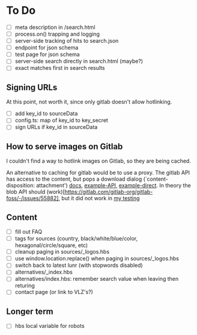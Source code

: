 # To Do

- [ ] meta description in /search.html
- [ ] process.on() trapping and logging
- [ ] server-side tracking of hits to search.json
- [ ] endpoint for json schema
- [ ] test page for json schema
- [ ] server-side search directly in search.html (maybe?)
- [ ] exact matches first in search results

## Signing URLs

At this point, not worth it, since only gitlab doesn't allow hotlinking.

- [ ] add key_id to sourceData
- [ ] config.ts: map of key_id to key_secret
- [ ] sign URLs if key_id in sourceData

## How to serve images on Gitlab 

I couldn't find a way to hotlink images on Gitlab, so they are being cached.

An alternative to caching for gitlab would be to use a proxy.  The gitlab API has access to the content, but pops a download dialog (`content-disposition: attachment') [docs](https://docs.gitlab.com/ee/api/repository_files.html#get-raw-file-from-repository), [example-API](https://gitlab.com/api/v4/projects/celebdor%2Fdesign/repository/files/logos%2FSamsung.svg/raw?ref=master), [example-direct](https://gitlab.com/celebdor/design/raw/master/logos/Samsung.svg).  In theory the blob API should (work)[https://gitlab.com/gitlab-org/gitlab-foss/-/issues/55882], but it did not work in [my testing](https://gitlab.com/api/v4/projects/celebdor%2Fdesign/repository/blobs/68e68b6f5f192dba625337323526f9a8f4cb8c30/raw)

## Content

- [ ] fill out FAQ
- [ ] tags for sources (country, black/white/blue/color, hexagonal/circle/square, etc)
- [ ] cleanup paging in sources/_logos.hbs
- [ ] use window.location.replace() when paging in sources/_logos.hbs
- [ ] switch back to latest lunr (with stopwords disabled)
- [ ] alternatives/_index.hbs
- [ ] alternatives/index.hbs: remember search value when leaving then returing
- [ ] contact page (or link to VLZ's?)

## Longer term

- [ ] hbs local variable for robots

